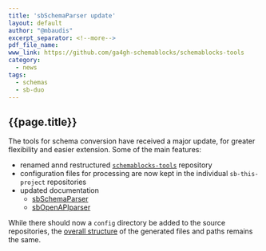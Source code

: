 ```yaml
---
title: 'sbSchemaParser update'
layout: default
author: "@mbaudis"
excerpt_separator: <!--more-->
pdf_file_name:
www_link: https://github.com/ga4gh-schemablocks/schemablocks-tools
category:
  - news
tags:
  - schemas
  - sb-duo
---
```


## {{page.title}}

The tools for schema conversion have received a major update, for greater
flexibility and easier extension. Some of the main features:

* renamed annd restructured [`schemablocks-tools`](https://github.com/ga4gh-schemablocks/schemablocks-tools)
repository
* configuration files for processing are now kept in the individual `sb-this-project`
repositories
* updated documentation
  - [sbSchemaParser](https://github.com/ga4gh-schemablocks/schemablocks-tools/blob/master/sbSchemaParser.md)
  - [sbOpenAPIparser](https://github.com/ga4gh-schemablocks/schemablocks-tools/blob/master/sbOpenAPIparser.md)

<!--more-->

While there should now a `config` directory be added to the source repositories,
the [overall structure](https://schemablocks.org/about/repositories.html) of the generated files and paths remains the same.
